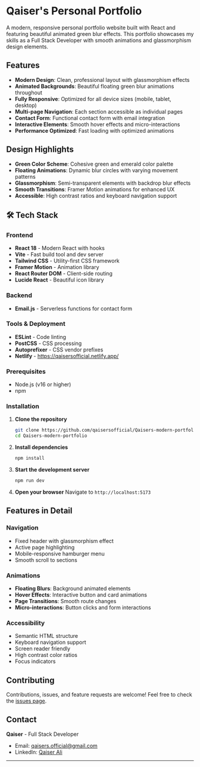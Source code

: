 # Qaiser's Personal Portfolio

A modern, responsive personal portfolio website built with React and featuring beautiful animated green blur effects. This portfolio showcases my skills as a Full Stack Developer with smooth animations and glassmorphism design elements.

## Features

- **Modern Design**: Clean, professional layout with glassmorphism effects
- **Animated Backgrounds**: Beautiful floating green blur animations throughout
- **Fully Responsive**: Optimized for all device sizes (mobile, tablet, desktop)
- **Multi-page Navigation**: Each section accessible as individual pages
- **Contact Form**: Functional contact form with email integration
- **Interactive Elements**: Smooth hover effects and micro-interactions
- **Performance Optimized**: Fast loading with optimized animations

##  Design Highlights

- **Green Color Scheme**: Cohesive green and emerald color palette
- **Floating Animations**: Dynamic blur circles with varying movement patterns
- **Glassmorphism**: Semi-transparent elements with backdrop blur effects
- **Smooth Transitions**: Framer Motion animations for enhanced UX
- **Accessible**: High contrast ratios and keyboard navigation support

## 🛠️ Tech Stack

### Frontend
- **React 18** - Modern React with hooks
- **Vite** - Fast build tool and dev server
- **Tailwind CSS** - Utility-first CSS framework
- **Framer Motion** - Animation library
- **React Router DOM** - Client-side routing
- **Lucide React** - Beautiful icon library

### Backend
- **Email.js** - Serverless functions for contact form

### Tools & Deployment
- **ESLint** - Code linting
- **PostCSS** - CSS processing
- **Autoprefixer** - CSS vendor prefixes
- **Netlify** - https://qaisersofficial.netlify.app/

### Prerequisites
- Node.js (v16 or higher)
- npm

### Installation

1. **Clone the repository**
   ```bash
   git clone https://github.com/qaisersofficial/Qaisers-modern-portfolio.git
   cd Qaisers-modern-portfolio
   ```

2. **Install dependencies**
   ```bash
   npm install
   ```

3. **Start the development server**
   ```bash
   npm run dev
   ```

4. **Open your browser**
   Navigate to `http://localhost:5173`

## Features in Detail

### Navigation
- Fixed header with glassmorphism effect
- Active page highlighting
- Mobile-responsive hamburger menu
- Smooth scroll to sections

### Animations
- **Floating Blurs**: Background animated elements
- **Hover Effects**: Interactive button and card animations
- **Page Transitions**: Smooth route changes
- **Micro-interactions**: Button clicks and form interactions

### Accessibility
- Semantic HTML structure
- Keyboard navigation support
- Screen reader friendly
- High contrast color ratios
- Focus indicators

## Contributing

Contributions, issues, and feature requests are welcome! Feel free to check the [issues page](https://github.com/qaisersofficial/Qaisers-modern-portfolio/issues).

## Contact

**Qaiser** - Full Stack Developer

- Email: qaisers.official@gmail.com
- LinkedIn: [Qaiser Ali](https://linkedin.com/in/qaisersofficial)

---
